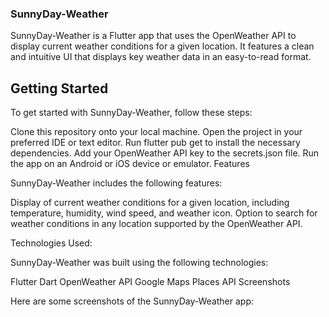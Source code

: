 ### SunnyDay-Weather

SunnyDay-Weather is a Flutter app that uses the OpenWeather API to display current weather conditions for a given location. It features a clean and intuitive UI that displays key weather data in an easy-to-read format.

## Getting Started

To get started with SunnyDay-Weather, follow these steps:

Clone this repository onto your local machine.
Open the project in your preferred IDE or text editor.
Run flutter pub get to install the necessary dependencies.
Add your OpenWeather API key to the secrets.json file.
Run the app on an Android or iOS device or emulator.
Features

SunnyDay-Weather includes the following features:

Display of current weather conditions for a given location, including temperature, humidity, wind speed, and weather icon.
Option to search for weather conditions in any location supported by the OpenWeather API.


Technologies Used:

SunnyDay-Weather was built using the following technologies:

Flutter
Dart
OpenWeather API
Google Maps Places API
Screenshots

Here are some screenshots of the SunnyDay-Weather app: